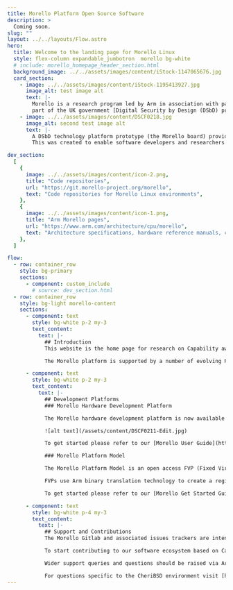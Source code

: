 ```yaml
---
title: Morello Platform Open Source Software
description: >
  Coming soon.
slug: ""
layout: ../../layouts/Flow.astro
hero:
  title: Welcome to the landing page for Morello Linux
  style: flex-column expandable_jumbotron  morello bg-white
  # include: morello_homepage_header_section.html
  background_image: ../../assets/images/content/iStock-1147065676.jpg
  card_section:
    - image: ../../assets/images/content/iStock-1195413927.jpg
      image_alt: test image alt
      text: |-
        Morello is a research program led by Arm in association with partners and funded by the UKRI as
        part of the UK government [Digital Security by Design (DSbD) programme](https://www.ukri.org/innovation/industrial-strategy-challenge-fund/digital-security-by-design/). It defines a new prototype security architecture based on CHERI (Capability Hardware Enhanced RISC Instructions).
    - image: ../../assets/images/content/DSCF0218.jpg
      image_alt: second test image alt
      text: |-
        A DSbD technology platform prototype (the Morello board) provides a SoC implementation of the architecture. 
        This was created to enable software developers and researchers to explore real-world use cases and inform future development.

dev_section:
  [
    {
      image: ../../assets/images/content/icon-2.png,
      title: "Code repositories",
      url: "https://git.morello-project.org/morello",
      text: "Code repositories for Morello Linux environments",
    },
    {
      image: ../../assets/images/content/icon-1.png,
      title: "Arm Morello pages",
      url: "https://www.arm.com/architecture/cpu/morello",
      text: "Architecture specifications, hardware reference manuals, community forum, etc.",
    },
  ]

flow:
  - row: container_row
    style: bg-primary
    sections:
      - component: custom_include
        # source: dev_section.html
  - row: container_row
    style: bg-light morello-content
    sections:
      - component: text
        style: bg-white p-2 my-3
        text_content:
          text: |-
            ## Introduction
            This website is the home page for research on Capability aware Morello Linux environments. To learn more please refer to our [Morello Linux documentation](https://linux.morello-project.org/docs/).

            The Morello platform is supported by a number of evolving RTOS/OS environments at different stages of maturity. [CheriBSD](https://www.cheribsd.org/) is implemented and hosted separately by the University of Cambridge and SRI International and includes a memory-safe kernel, userspace and various example frameworks. The [CHERI OS-feature matrix]( /cheri-feature-matrix/) includes more information on features implemented by Morello Linux and CheriBSD operating systems.

      - component: text
        style: bg-white p-2 my-3
        text_content:
          text: |-
            ## Development Platforms
            ### Morello Hardware Development Platform

            The Morello hardware development platform is now available to organizations involved in defined research activities. Access to the platform is managed by the UK government's Digital Security by Design (DSbD) [Technology Access Programme](https://www.dsbd.tech/technology-access-programme/).

            ![alt text](/assets/content/DSCF0211-Edit.jpg)

            To get started please refer to our [Morello User Guide](https://linux.morello-project.org/docs/user-guide/).

            ### Morello Platform Model

            The Morello Platform Model is an open access FVP (Fixed Virtual Platform) implementation aligned with the development board. It is available to download from Arm’s [Ecosystem FVP Developer page](https://developer.arm.com/tools-and-software/open-source-software/arm-platforms-software/arm-ecosystem-fvps).

            FVPs use Arm binary translation technology to create a register level functional model of system hardware (including processor, memory and peripherals) that can be run as an executable in a development environment. They implement a programmer’s view model suitable for software development, enabling execution of full software stacks on a widely available platform.

            To get started please refer to our [Morello Get Started Guide](https://linux.morello-project.org/).

      - component: text
        style: bg-white p-4 my-3
        text_content:
          text: |-
            ## Support and Contributions
            The Morello Gitlab and associated issues trackers are intended to enable Open Source Software development - supporting engineering contributions and targeted defects and patches relating to specific component projects. We welcome engineering collaboration.

            To start contributing to our software ecosystem based on Capability aware Linux please refer to our [Contributrion Process](https://git.morello-project.org/morello/kernel/linux/-/wikis/res/Linux_on_Morello_Contribution_Process.pdf) or for generic queries send and email to [linux-morello@op-lists.linaro.org](mailto:linux-morello@op-lists.linaro.org).

            Wider support queries and questions should be raised via Arm's [Morello forum](https://community.arm.com/support-forums/f/morello-forum)

            For questions specific to the CheriBSD environment visit [https://www.cheribsd.org/](https://www.cheribsd.org/)
---
```

